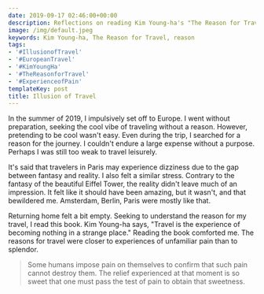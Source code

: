 ```yaml
---
date: 2019-09-17 02:46:00+00:00
description: Reflections on reading Kim Young-ha's "The Reason for Travel"
image: /img/default.jpeg
keywords: Kim Young-ha, The Reason for Travel, reason
tags:
- '#IllusionofTravel'
- '#EuropeanTravel'
- '#KimYoungHa'
- '#TheReasonforTravel'
- '#ExperienceofPain'
templateKey: post
title: Illusion of Travel
---
```


In the summer of 2019, I impulsively set off to Europe. I went without preparation, seeking the cool vibe of traveling without a reason. However, pretending to be cool wasn't easy. Even during the trip, I searched for a reason for the journey. I couldn't endure a large expense without a purpose. Perhaps I was still too weak to travel leisurely.

It's said that travelers in Paris may experience dizziness due to the gap between fantasy and reality. I also felt a similar stress. Contrary to the fantasy of the beautiful Eiffel Tower, the reality didn't leave much of an impression. It felt like it should have been amazing, but it wasn't, and that bewildered me. Amsterdam, Berlin, Paris were mostly like that.

Returning home felt a bit empty. Seeking to understand the reason for my travel, I read this book. Kim Young-ha says, "Travel is the experience of becoming nothing in a strange place." Reading the book comforted me. The reasons for travel were closer to experiences of unfamiliar pain than to splendor.

> Some humans impose pain on themselves to confirm that such pain cannot destroy them. The relief experienced at that moment is so sweet that one must pass the test of pain to obtain that sweetness.